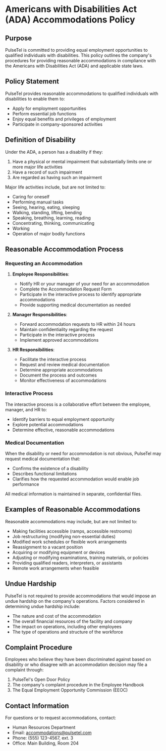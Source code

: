 # Americans with Disabilities Act (ADA) Accommodations Policy

## Purpose

PulseTel is committed to providing equal employment opportunities to qualified individuals with disabilities. This policy outlines the company's procedures for providing reasonable accommodations in compliance with the Americans with Disabilities Act (ADA) and applicable state laws.

## Policy Statement

PulseTel provides reasonable accommodations to qualified individuals with disabilities to enable them to:
- Apply for employment opportunities
- Perform essential job functions
- Enjoy equal benefits and privileges of employment
- Participate in company-sponsored activities

## Definition of Disability

Under the ADA, a person has a disability if they:
1. Have a physical or mental impairment that substantially limits one or more major life activities
2. Have a record of such impairment
3. Are regarded as having such an impairment

Major life activities include, but are not limited to:
- Caring for oneself
- Performing manual tasks
- Seeing, hearing, eating, sleeping
- Walking, standing, lifting, bending
- Speaking, breathing, learning, reading
- Concentrating, thinking, communicating
- Working
- Operation of major bodily functions

## Reasonable Accommodation Process

### Requesting an Accommodation

1. **Employee Responsibilities**:
   - Notify HR or your manager of your need for an accommodation
   - Complete the Accommodation Request Form
   - Participate in the interactive process to identify appropriate accommodations
   - Provide supporting medical documentation as needed

2. **Manager Responsibilities**:
   - Forward accommodation requests to HR within 24 hours
   - Maintain confidentiality regarding the request
   - Participate in the interactive process
   - Implement approved accommodations

3. **HR Responsibilities**:
   - Facilitate the interactive process
   - Request and review medical documentation
   - Determine appropriate accommodations
   - Document the process and outcomes
   - Monitor effectiveness of accommodations

### Interactive Process

The interactive process is a collaborative effort between the employee, manager, and HR to:
- Identify barriers to equal employment opportunity
- Explore potential accommodations
- Determine effective, reasonable accommodations

### Medical Documentation

When the disability or need for accommodation is not obvious, PulseTel may request medical documentation that:
- Confirms the existence of a disability
- Describes functional limitations
- Clarifies how the requested accommodation would enable job performance

All medical information is maintained in separate, confidential files.

## Examples of Reasonable Accommodations

Reasonable accommodations may include, but are not limited to:
- Making facilities accessible (ramps, accessible restrooms)
- Job restructuring (modifying non-essential duties)
- Modified work schedules or flexible work arrangements
- Reassignment to a vacant position
- Acquiring or modifying equipment or devices
- Adjusting or modifying examinations, training materials, or policies
- Providing qualified readers, interpreters, or assistants
- Remote work arrangements when feasible

## Undue Hardship

PulseTel is not required to provide accommodations that would impose an undue hardship on the company's operations. Factors considered in determining undue hardship include:
- The nature and cost of the accommodation
- The overall financial resources of the facility and company
- The impact on operations, including other employees
- The type of operations and structure of the workforce

## Complaint Procedure

Employees who believe they have been discriminated against based on disability or who disagree with an accommodation decision may file a complaint through:
1. PulseTel's Open Door Policy
2. The company's complaint procedure in the Employee Handbook
3. The Equal Employment Opportunity Commission (EEOC)

## Contact Information

For questions or to request accommodations, contact:
- Human Resources Department
- Email: accommodations@pulsetel.com
- Phone: (555) 123-4567, ext. 3
- Office: Main Building, Room 204 